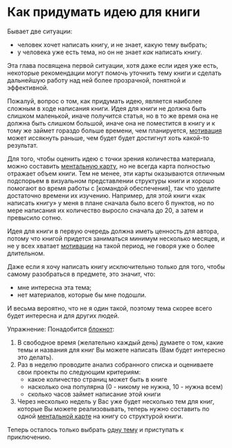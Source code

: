 
# Как придумать идею для книги

Бывает две ситуации:
- человек хочет написать книгу, и не знает, какую тему выбрать;
- у человека уже есть тема, но он не знает *как* написать книгу.

Эта глава посвящена первой ситуации, хотя даже если идея уже есть,
некоторые рекомендации могут помочь уточнить тему книги и сделать
дальнейшую работу над ней более прозрачной, понятной и эффективной.

Пожалуй, вопрос о том, как придумать идею, является наиболее сложным в ходе написания
книги.  Идея для книги не должна быть слишком маленькой, иначе
получится статья, но в то же время она не должна быть слишком большой,
иначе она не поместится в книгу и к тому же займет гораздо больше
времени, чем планируется, [мотивация](motivation.md) может иссякнуть
раньше, чем будет будет достигнут хоть какой-то результат.

Для того, чтобы оценить идею с точки зрения количества материала,
можно составить [ментальную карту](mindmaps.md), но не всегда карта
полностью отражает объем книги.  Тем не менее, эти карты оказываются
отличным подспорьем в визуальном представлении структуры книги и
хорошо помогают во время работы с [командой обеспечения], так что
уделите достаточно времени их изучению.  Например, для этой книги «как
написать книгу» у меня в плане сначала было всего 6 пунктов, но по
мере написания их количество выросло сначала до 20, а затем и
превысило сотню.

Идея для книги в первую очередь должна иметь ценность для автора,
потому что книгой придется заниматься минимум несколько месяцев, и не
у всех хватает [мотивации](motivation.md) на такой период, не говоря уже о более
длительном.

Даже если я хочу написать книгу исключительно только для того, чтобы
самому разобраться в предмете, это значит, что:
- мне интересна эта тема;
- нет материалов, которые бы мне подошли.

И весьма вероятно, что не я один такой, поэтому тема скорее всего
будет интересна и для других людей.

Упражнение:
Понадобится [блокнот](notebook.md):
1. В свободное время (желательно каждый день) думаете о том, какие
   темы и названия для книг Вы можете написать (Вам будет интересно
   это делать).
2. Раз в неделю проводите анализ собранного списка и оцениваете свои
   проекты по следующим критериям:
   - какое количество страниц может быть в книге
   - насколько она популярна (0 - никому не нужна, 10 - нужна всем)
   - сколько часов займет написание этой книги
3. Через несколько недель у Вас уже будет несколько тем для книг,
   которые Вы можете реализовывать, теперь нужно составить по одной
   [ментальной карте](mindmaps.md) на книгу со структурой книги.

Теперь осталось только выбрать [одну тему](one-aim-at-once.md) и приступать к приключению.

